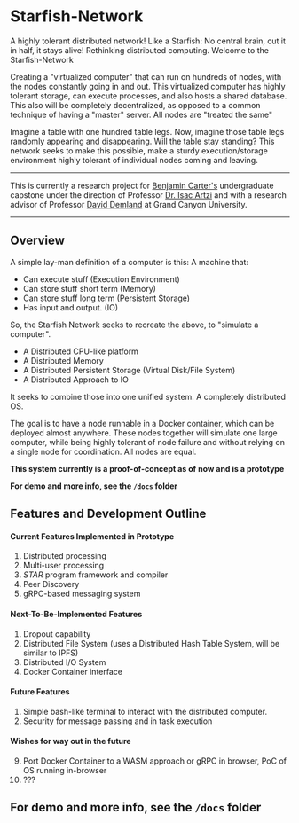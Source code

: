# Starfish-Network

A highly tolerant distributed network! Like a Starfish: No central brain, cut it in half, it stays alive! Rethinking distributed computing. Welcome to the Starfish-Network

Creating a "virtualized computer" that can run on hundreds of nodes, with the nodes constantly going in and out. This virtualized computer has highly tolerant storage, can execute processes, and also hosts a shared database. This also will be completely decentralized, as opposed to a common technique of having a "master" server. All nodes are "treated the same"

Imagine a table with one hundred table legs. Now, imagine those table legs randomly appearing and disappearing. Will the table stay standing? This network seeks to make this possible, make a sturdy execution/storage environment highly tolerant of individual nodes coming and leaving.

---

This is currently a research project for [Benjamin Carter's](https://codingcando.com/) undergraduate capstone under the direction of Professor [Dr. Isac Artzi](https://www.gcu.edu/faculty-list) and with a research advisor of Professor [David Demland](https://www.gcu.edu/faculty-list) at Grand Canyon University.

---

## Overview

A simple lay-man definition of a computer is this: A machine that:
- Can execute stuff (Execution Environment)
- Can store stuff short term (Memory)
- Can store stuff long term (Persistent Storage)
- Has input and output. (IO)

So, the Starfish Network seeks to recreate the above, to "simulate a computer".

- A Distributed CPU-like platform
- A Distributed Memory
- A Distributed Persistent Storage (Virtual Disk/File System)
- A Distributed Approach to IO

It seeks to combine those into one unified system. A completely distributed OS.

The goal is to have a node runnable in a Docker container, which can be deployed 
almost anywhere. These nodes together will simulate one large computer, while being highly 
tolerant of node failure and without relying on a single node for coordination. All nodes
are equal.

**This system currently is a proof-of-concept as of now and is a prototype**


**For demo and more info, see the `/docs` folder**

## Features and Development Outline

#### Current Features Implemented in Prototype

1. Distributed processing
2. Multi-user processing
3. *STAR* program framework and compiler
4. Peer Discovery
5. gRPC-based messaging system

#### Next-To-Be-Implemented Features

1. Dropout capability
2. Distributed File System (uses a Distributed Hash Table System, will be similar to IPFS)
3. Distributed I/O System
4. Docker Container interface
 
#### Future Features

1. Simple bash-like terminal to interact with the distributed computer.
2. Security for message passing and in task execution

#### Wishes for way out in the future
9. Port Docker Container to a WASM approach or gRPC in browser, PoC of OS running in-browser
10. ???


## For demo and more info, see the `/docs` folder